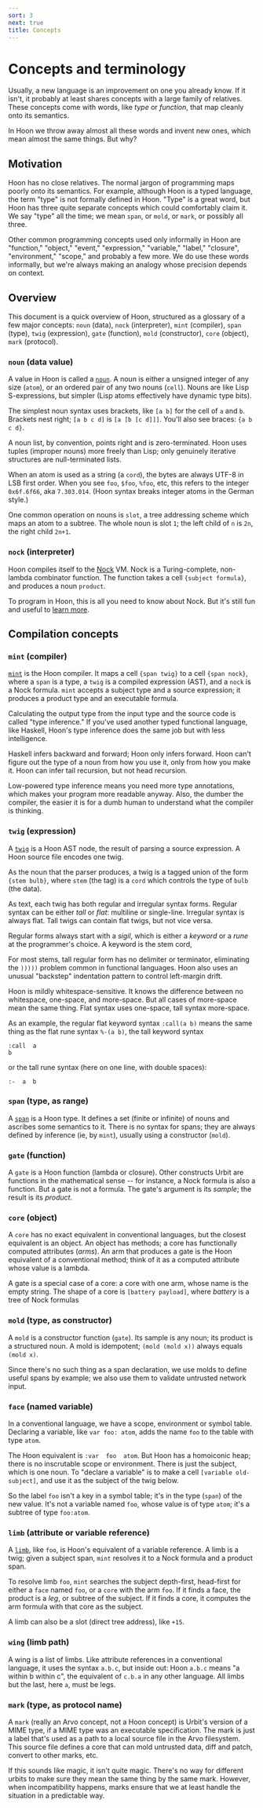 ```yaml
---
sort: 3
next: true
title: Concepts
---
```


# Concepts and terminology

Usually, a new language is an improvement on one you already
know.  If it isn't, it probably at least shares concepts with a
large family of relatives.  These concepts come with words, like
*type* or *function*, that map cleanly onto its semantics.

In Hoon we throw away almost all these words and invent new
ones, which mean almost the same things.  But why?

## Motivation

Hoon has no close relatives.  The normal jargon of programming
maps poorly onto its semantics.  For example, although Hoon is a
typed language, the term "type" is not formally defined in Hoon.
"Type" is a great word, but Hoon has three quite separate
concepts which could comfortably claim it.  We say "type" all the
time; we mean `span`, or `mold`, or `mark`, or possibly all
three.

Other common programming concepts used only informally in Hoon
are "function," "object," "event," "expression," "variable,"
"label," "closure", "environment," "scope," and probably a few
more.  We do use these words informally, but we're always making 
an analogy whose precision depends on context.

## Overview

This document is a quick overview of Hoon, structured as a
glossary of a few major concepts: `noun` (data), `nock`
(interpreter), `mint` (compiler), `span` (type), `twig`
(expression), `gate` (function), `mold` (constructor), `core`
(object), `mark` (protocol).

### `noun` (data value)

A value in Hoon is called a [`noun`](noun).  A noun is either a
unsigned integer of any size (`atom`), or an ordered pair of any
two nouns (`cell`).  Nouns are like Lisp S-expressions, but
simpler (Lisp atoms effectively have dynamic type bits).

The simplest noun syntax uses brackets, like `[a b]` for the cell
of `a` and `b`.  Brackets nest right; `[a b c d]` is `[a [b [c
d]]]`.  You'll also see braces: `{a b c d}`. 

A noun list, by convention, points right and is zero-terminated.
Hoon uses tuples (improper nouns) more freely than Lisp; only
genuinely iterative structures are null-terminated lists.

When an atom is used as a string (a `cord`), the bytes are always
UTF-8 in LSB first order.  When you see `foo`, `$foo`, `%foo`,
etc, this refers to the integer `0x6f.6f66`, aka `7.303.014`.
(Hoon syntax breaks integer atoms in the German style.)

One common operation on nouns is `slot`, a tree addressing
scheme which maps an atom to a subtree.  The whole noun is slot
`1`; the left child of `n` is `2n`, the right child `2n+1`. 

### `nock` (interpreter)

Hoon compiles itself to the [Nock](../nock) VM.  Nock is a
Turing-complete, non-lambda combinator function.  The function
takes a cell `{subject formula}`, and produces a noun `product`.

To program in Hoon, this is all you need to know about Nock.  But
it's still fun and useful to [learn more](../nock).

## Compilation concepts

### `mint` (compiler)

[`mint`](mint) is the Hoon compiler.  It maps a cell `{span twig}` to a
cell `{span nock}`, where a `span` is a type, a `twig` is a compiled
expression (AST), and a `nock` is a Nock formula.  `mint` accepts
a subject type and a source expression; it produces a product type
and an executable formula.

Calculating the output type from the input type and the source
code is called "type inference." If you've used another typed
functional language, like Haskell, Hoon's type inference does the
same job but with less intelligence.

Haskell infers backward and forward; Hoon only infers forward.
Hoon can't figure out the type of a noun from how you use it,
only from how you make it.  Hoon can infer tail recursion, but
not head recursion.

Low-powered type inference means you need more type annotations,
which makes your program more readable anyway.  Also, the dumber
the compiler, the easier it is for a dumb human to understand
what the compiler is thinking.

### `twig` (expression)

A [`twig`](twig) is a Hoon AST node, the result of parsing a
source expression.  A Hoon source file encodes one twig.

As the noun that the parser produces, a twig is a tagged union of
the form `{stem bulb}`, where `stem` (the tag) is a `cord` which
controls the type of `bulb` (the data).

As text, each twig has both regular and irregular syntax forms.
Regular syntax can be either *tall* or *flat*: multiline or
single-line.  Irregular syntax is always flat.   Tall twigs can
contain flat twigs, but not vice versa.

Regular forms always start with a *sigil*, which is either a
*keyword* or a *rune* at the programmer's choice.  A keyword is
the stem cord, 

For most stems, tall regular form has no delimiter or terminator,
eliminating the `)))))` problem common in functional languages.
Hoon also uses an unusual "backstep" indentation pattern to
control left-margin drift.

Hoon is mildly whitespace-sensitive.  It knows the difference
between no whitespace, one-space, and more-space.  But all cases
of more-space mean the same thing.  Flat syntax uses one-space,
tall syntax more-space.

As an example, the regular flat keyword syntax `:call(a b)` means
the same thing as the flat rune syntax `%-(a b)`, the tall
keyword syntax

```
:call  a
b
```
or the tall rune syntax (here on one line, with double spaces):
```
:-  a  b
```

### `span` (type, as range)

A [`span`](span) is a Hoon type.  It defines a set (finite or
infinite) of nouns and ascribes some semantics to it.  There is
no syntax for spans; they are always defined by inference (ie, by
`mint`), usually using a constructor (`mold`).

### `gate` (function)

A `gate` is a Hoon function (lambda or closure).  Other
constructs Urbit are functions in the mathematical sense -- for
instance, a Nock formula is also a function.  But a gate is not a
formula.  The gate's argument is its *sample*; the result is its
*product*.

### `core` (object)

A `core` has no exact equivalent in conventional languages, but
the closest equivalent is an object.  An object has methods; a 
core has functionally computed attributes (*arms*).  An arm that
produces a gate is the Hoon equivalent of a conventional method;
think of it as a computed attribute whose value is a lambda.

A gate is a special case of a core: a core with one arm, whose
name is the empty string.  The shape of a core is `[battery
payload]`, where *battery* is a tree of Nock formulas

### `mold` (type, as constructor)

A `mold` is a constructor function (`gate`).  Its sample is any
noun; its product is a structured noun.  A mold is idempotent;
`(mold (mold x))` always equals `(mold x)`.

Since there's no such thing as a span declaration, we use molds
to define useful spans by example; we also use them to validate
untrusted network input.

### `face` (named variable)

In a conventional language, we have a scope, environment or
symbol table.  Declaring a variable, like `var foo: atom`, adds
the name `foo` to the table with type `atom`.

The Hoon equivalent is `:var  foo  atom`.   But Hoon has a
homoiconic heap; there is no inscrutable scope or environment.
There is just the subject, which is one noun.  To "declare a
variable" is to make a cell `[variable old-subject]`, and use it
as the subject of the twig below.

So the label `foo` isn't a key in a symbol table; it's in the
type (`span`) of the new value.  It's not a variable named `foo`,
whose value is of type `atom`; it's a subtree of type `foo:atom`.

### `limb` (attribute or variable reference)

A [`limb`](limb), like `foo`, is Hoon's equivalent of a variable 
reference.  A limb is a twig; given a subject span, `mint`
resolves it to a Nock formula and a product span.

To resolve limb `foo`, `mint` searches the subject depth-first,
head-first for either a `face` named `foo`, or a `core` with the
arm `foo`.  If it finds a face, the product is a *leg*, or
subtree of the subject.  If it finds a core, it computes the arm
formula with that core as the subject.

A limb can also be a slot (direct tree address), like `+15`.

### `wing` (limb path)

A wing is a list of limbs.  Like attribute references in a
conventional language, it uses the syntax `a.b.c`, but inside
out: Hoon `a.b.c` means "a within b within c", the equivalent of
`c.b.a` in any other language.  All limbs but the last, here `a`,
must be legs.

### `mark` (type, as protocol name)

A `mark` (really an Arvo concept, not a Hoon concept) is Urbit's
version of a MIME type, if a MIME type was an executable
specification.  The mark is just a label that's used as a path to
a local source file in the Arvo filesystem.  This source file
defines a core that can mold untrusted data, diff and patch,
convert to other marks, etc.

If this sounds like magic, it isn't quite magic.  There's no way
for different urbits to make sure they mean the same thing by the
same mark.  However, when incompatibility happens, marks ensure
that we at least handle the situation in a predictable way.
